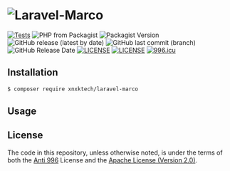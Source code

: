 # ![Laravel-Marco](https://socialify.git.ci/XNXKTech/laravel-marco/image?font=Bitter&language=1&logo=https://avatars.githubusercontent.com/u/94216091?s=200&v=4&owner=1&pattern=Circuit%20Board&theme=Light)

[![Tests](https://github.com/XNXKTech/laravel-marco/actions/workflows/tests.yml/badge.svg)](https://github.com/XNXKTech/laravel-marco/actions/workflows/tests.yml)
![PHP from Packagist](https://img.shields.io/packagist/php-v/xnxktech/laravel-marco?style=flat-square)
![Packagist Version](https://img.shields.io/packagist/v/xnxktech/laravel-marco?style=flat-square)
![GitHub release (latest by date)](https://img.shields.io/github/v/release/xnxktech/laravel-marco?style=flat-square)
![GitHub last commit (branch)](https://img.shields.io/github/last-commit/xnxktech/laravel-marco/main?style=flat-square)
![GitHub Release Date](https://img.shields.io/github/release-date/xnxktech/laravel-marco?style=flat-square)
[![LICENSE](https://img.shields.io/badge/License-Anti%20996-blue.svg?style=flat-square)](https://github.com/996icu/996.ICU/blob/master/LICENSE)
[![LICENSE](https://img.shields.io/badge/License-Apache--2.0-green.svg?style=flat-square)](LICENSE-APACHE)
[![996.icu](https://img.shields.io/badge/Link-996.icu-red.svg?style=flat-square)](https://996.icu)

## Installation

```bash
$ composer require xnxktech/laravel-marco
```

## Usage

## License

The code in this repository, unless otherwise noted, is under the terms of both the [Anti 996](https://github.com/996icu/996.ICU/blob/master/LICENSE) License and the [Apache License (Version 2.0)]().